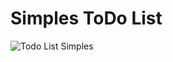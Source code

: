# Simples ToDo List

![Todo List Simples](https://github.com/matheuspedrosam/Projetos-JavaScript/assets/99772255/5e39eefd-8019-4852-9f62-9ae6551f26c5)
